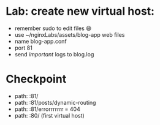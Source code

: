 
# Lab: create new virtual host:

- remember sudo to edit files 😄
- use ~/nginxLabs/assets/blog-app  web files
- name blog-app.conf
- port 81
- send *important* logs to blog.log

# Checkpoint
- path: :81/
- path: :81/posts/dynamic-routing
- path: :81/errorrrrrrr = 404
- path: :80/  (first virtual host)


